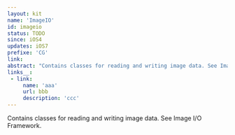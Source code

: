 ```yaml
---
layout: kit
name: 'ImageIO'
id: imageio
status: TODO
since: iOS4
updates: iOS7
prefixe: 'CG'
link: 
abstract: "Contains classes for reading and writing image data. See Image I/O Framework."
links__:
 - link:
     name: 'aaa'
     url: bbb
     description: 'ccc'
---
```


Contains classes for reading and writing image data. See Image I/O Framework.

